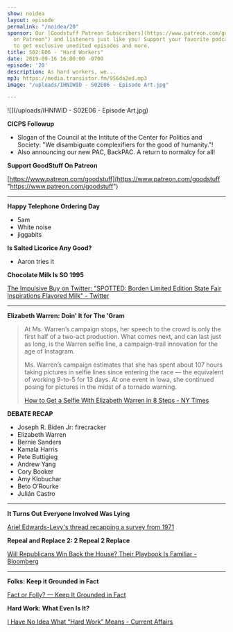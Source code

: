 ```yaml
---
show: noidea
layout: episode
permalink: "/noidea/20"
sponsor: Our [Goodstuff Patreon Subscribers](https://www.patreon.com/goodstuff "Goodstuff
  on Patreon") and listeners just like you! Support your favorite podcasts directly
  to get exclusive unedited episodes and more.
title: S02:E06 - "Hard Workers"
date: 2019-09-16 16:00:00 -0700
episode: '20'
description: As hard workers, we...
mp3: https://media.transistor.fm/956da2ed.mp3
image: "/uploads/IHNIWID - S02E06 - Episode Art.jpg"

---
```

![](/uploads/IHNIWID - S02E06 - Episode Art.jpg)

**CICPS Followup**

* Slogan of the Council at the Intitute of the Center for Politics and Society: "We disambiguate complexifiers for the good of humanity."!
* Also announcing our new PAC, BackPAC. A return to normalcy for all!

**Support GoodStuff On Patreon**

[https://www.patreon.com/goodstuff](https://www.patreon.com/goodstuff "https://www.patreon.com/goodstuff")

***

**Happy Telephone Ordering Day**

* 5am
* White noise
* jiggabits

**Is Salted Licorice Any Good?**

* Aaron tries it

**Chocolate Milk Is SO 1995**

[The Impulsive Buy on Twitter: "SPOTTED: Borden Limited Edition State Fair Inspirations Flavored Milk" - Twitter](https://twitter.com/theimpulsivebuy/status/1171121188053102592)

***

**Elizabeth Warren: Doin' It for The 'Gram**

> At Ms. Warren’s campaign stops, her speech to the crowd is only the first half of a two-act production. What comes next, and can last just as long, is the Warren selfie line, a campaign-trail innovation for the age of Instagram.
>
> Ms. Warren’s campaign estimates that she has spent about 107 hours taking pictures in selfie lines since entering the race — the equivalent of working 9-to-5 for 13 days. At one event in Iowa, she continued posing for pictures in the midst of a tornado warning.
>
> [How to Get a Selfie With Elizabeth Warren in 8 Steps - NY Times](https://www.nytimes.com/interactive/2019/07/22/us/politics/elizabeth-warren-selfies.html)

**DEBATE RECAP**

* Joseph R. Biden Jr: firecracker
* Elizabeth Warren
* Bernie Sanders
* Kamala Harris
* Pete Buttigieg
* Andrew Yang
* Cory Booker
* Amy Klobuchar
* Beto O’Rourke
* Julián Castro

***

**It Turns Out Everyone Involved Was Lying**

[Ariel Edwards-Levy's thread recapping a survey from 1971](https://twitter.com/aedwardslevy/status/1172566282782175232)

**Repeal and Replace 2: 2 Repeal 2 Replace**

[Will Republicans Win Back the House? Their Playbook Is Familiar - Bloomberg](https://www.bloomberg.com/news/articles/2019-09-13/house-gop-to-run-in-2020-on-obamacare-repeal-debt-reduction?utm_medium=social&utm_campaign=socialflow-organic&utm_content=politics&cmpid%3D=socialflow-twitter-politics&utm_source=twitter)

***

**Folks: Keep it Grounded in Fact**

[Fact or Folly? — Keep It Grounded in Fact](http://www.groundedinfact.com/fact-or-folly)

**Hard Work: What Even Is It?**

[I Have No Idea What “Hard Work” Means - Current Affairs](https://www.currentaffairs.org/2019/09/i-have-no-idea-what-hard-work-means)